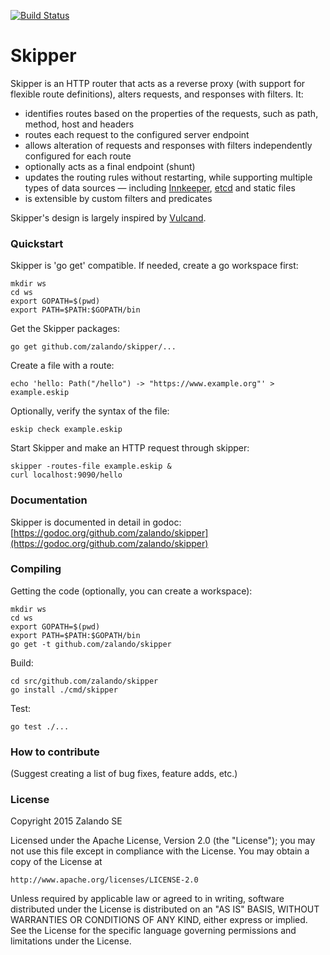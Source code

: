 [![Build Status](https://travis-ci.org/zalando/skipper.svg)](https://travis-ci.org/zalando/skipper)

# Skipper

Skipper is an HTTP router that acts as a reverse proxy (with support for flexible route definitions), alters
requests, and responses with filters. It:

- identifies routes based on the properties of the requests, such as path, method, host and headers
- routes each request to the configured server endpoint
- allows alteration of requests and responses with filters independently configured for each route
- optionally acts as a final endpoint (shunt)
- updates the routing rules without restarting, while supporting multiple types of data sources — including
  [Innkeeper](https://github.com/zalando/innkeeper), [etcd](https://github.com/coreos/etcd) and static files
- is extensible by custom filters and predicates

Skipper's design is largely inspired by [Vulcand](https://github.com/vulcand/vulcand).


### Quickstart

Skipper is 'go get' compatible. If needed, create a go workspace first:

    mkdir ws
    cd ws
    export GOPATH=$(pwd)
    export PATH=$PATH:$GOPATH/bin

Get the Skipper packages:

    go get github.com/zalando/skipper/...

Create a file with a route:

    echo 'hello: Path("/hello") -> "https://www.example.org"' > example.eskip

Optionally, verify the syntax of the file:

    eskip check example.eskip

Start Skipper and make an HTTP request through skipper:

    skipper -routes-file example.eskip &
    curl localhost:9090/hello


### Documentation

Skipper is documented in detail in godoc:
[https://godoc.org/github.com/zalando/skipper](https://godoc.org/github.com/zalando/skipper)


### Compiling

Getting the code (optionally, you can create a workspace):

    mkdir ws
    cd ws
    export GOPATH=$(pwd)
    export PATH=$PATH:$GOPATH/bin
    go get -t github.com/zalando/skipper

Build:

    cd src/github.com/zalando/skipper
    go install ./cmd/skipper

Test:

    go test ./...

### How to contribute
(Suggest creating a list of bug fixes, feature adds, etc.)

### License

Copyright 2015 Zalando SE

Licensed under the Apache License, Version 2.0 (the "License");
you may not use this file except in compliance with the License.
You may obtain a copy of the License at

    http://www.apache.org/licenses/LICENSE-2.0

Unless required by applicable law or agreed to in writing, software
distributed under the License is distributed on an "AS IS" BASIS,
WITHOUT WARRANTIES OR CONDITIONS OF ANY KIND, either express or implied.
See the License for the specific language governing permissions and
limitations under the License.
